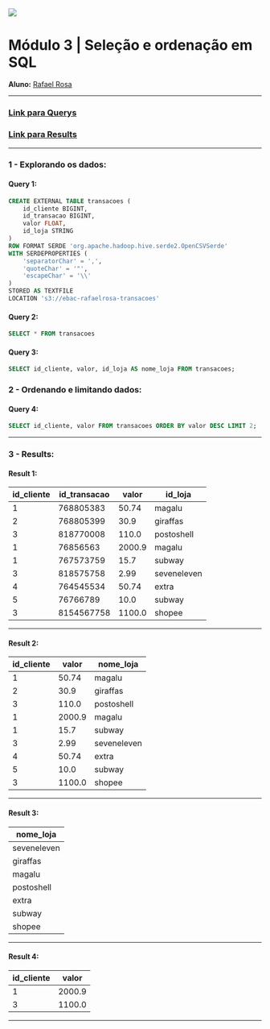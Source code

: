 [![](https://raw.githubusercontent.com/raafarosa/Ebac_Data_Scientist_General/main/utilities/newebac_logo_black_half.png)](https://github.com/raafarosa/Ebac_SQL_for_Data_Analysis)
---
# **Módulo 3** | Seleção e ordenação em SQL

**Aluno:** [Rafael Rosa](https://www.linkedin.com/in/rafael-rosa-alves/)<br>

---

### [Link para Querys](https://github.com/raafarosa/Ebac_SQL_for_Data_Analysis/tree/main/Module%203%20-%20Sele%C3%A7%C3%A3o%20e%20ordena%C3%A7%C3%A3o%20em%20SQL/Query) <br>
### [Link para Results](https://github.com/raafarosa/Ebac_SQL_for_Data_Analysis/tree/main/Module%203%20-%20Sele%C3%A7%C3%A3o%20e%20ordena%C3%A7%C3%A3o%20em%20SQL/Results)

---
### **1 - Explorando os dados**: <br>
#### **Query 1:**

```sql
CREATE EXTERNAL TABLE transacoes (
	id_cliente BIGINT,
	id_transacao BIGINT,
	valor FLOAT,
	id_loja STRING
)
ROW FORMAT SERDE 'org.apache.hadoop.hive.serde2.OpenCSVSerde'
WITH SERDEPROPERTIES (
	'separatorChar' = ',',
	'quoteChar' = '"',
	'escapeChar' = '\\'
)
STORED AS TEXTFILE
LOCATION 's3://ebac-rafaelrosa-transacoes'
```
#### **Query 2:**

```sql
SELECT * FROM transacoes
```
#### **Query 3:**
```sql
SELECT id_cliente, valor, id_loja AS nome_loja FROM transacoes;
```
### **2 - Ordenando e limitando dados**: <br>

#### **Query 4:** <br>
```sql
SELECT id_cliente, valor FROM transacoes ORDER BY valor DESC LIMIT 2;
```
---
### **3 - Results**: <br>

#### **Result 1:**

|id_cliente|id_transacao|valor |id_loja    |
|----------|------------|------|-----------|
|1         |768805383   |50.74 |magalu     |
|2         |768805399   |30.9  |giraffas   |
|3         |818770008   |110.0 |postoshell |
|1         |76856563    |2000.9|magalu     |
|1         |767573759   |15.7  |subway     |
|3         |818575758   |2.99  |seveneleven|
|4         |764545534   |50.74 |extra      |
|5         |76766789    |10.0  |subway     |
|3         |8154567758  |1100.0|shopee     |


----

#### **Result 2:**

|id_cliente|valor     |nome_loja|
|----------|----------|---------|
|1         |50.74     |magalu   |
|2         |30.9      |giraffas |
|3         |110.0     |postoshell|
|1         |2000.9    |magalu   |
|1         |15.7      |subway   |
|3         |2.99      |seveneleven|
|4         |50.74     |extra    |
|5         |10.0      |subway   |
|3         |1100.0    |shopee   |


---

#### **Result 3:**

|nome_loja|
|---------|
|seveneleven|
|giraffas |
|magalu   |
|postoshell|
|extra    |
|subway   |
|shopee   |


---

#### **Result 4:**

|id_cliente|valor |
|----------|------|
|1         |2000.9|
|3         |1100.0|


---